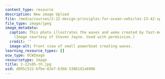 ```yaml
---
content_type: resource
description: New image Upload
file: /media/courses/2-22-design-principles-for-ocean-vehicles-13-42-spring-2005/d095c522bfbe83e7b3b853061d1a6906_2-22s05-th.jpg
file_type: image/jpeg
image_metadata:
  caption: This photo illustrates the waves and wake created by fast-moving boats.
    (Image courtesy of Steven Jayne. Used with permission.)
  credit: ''
  image-alt: Front view of small powerboat creating waves.
learning_resource_types: []
ocw_type: OCWImage
resourcetype: Image
title: 2-22s05-th.jpg
uid: d095c522-bfbe-83e7-b3b8-53061d1a6906
---
```

